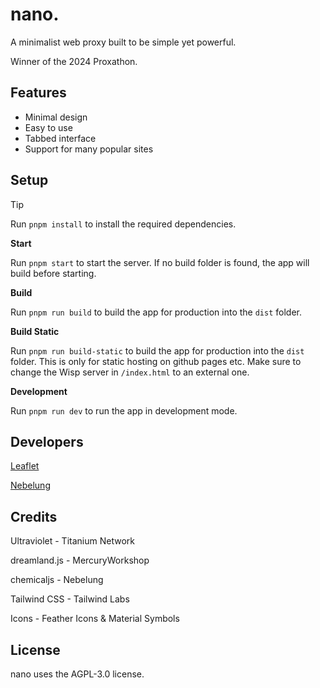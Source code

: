 # nano.

A minimalist web proxy built to be simple yet powerful.

Winner of the 2024 Proxathon.

## Features

-   Minimal design
-   Easy to use
-   Tabbed interface
-   Support for many popular sites

## Setup

> [!TIP]
> Run `pnpm install` to install the required dependencies.

**Start**

Run `pnpm start` to start the server. If no build folder is found, the app will build before starting.

**Build**

Run `pnpm run build` to build the app for production into the `dist` folder.

**Build Static**

Run `pnpm run build-static` to build the app for production into the `dist` folder. This is only for static hosting on github pages etc. Make sure to change the Wisp server in `/index.html` to an external one.


**Development**

Run `pnpm run dev` to run the app in development mode.

## Developers

[Leaflet](https://github.com/leafletdev)

[Nebelung](https://github.com/Nebelung-Dev)

## Credits

Ultraviolet - Titanium Network

dreamland.js - MercuryWorkshop

chemicaljs - Nebelung

Tailwind CSS - Tailwind Labs

Icons - Feather Icons & Material Symbols

## License

nano uses the AGPL-3.0 license.
